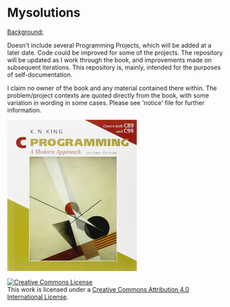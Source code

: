 # Mysolutions

<u>Background:</u>  
  
Doesn't include several Programming Projects, which will be added at a later date. Code could be improved for some of the projects. The repository will be updated as I work through the book, and improvements made on subsequent iterations. This repository is, mainly, intended for the purposes of self-documentation.
  
I claim no owner of the book and any material contained there within. The problem/project contexts are quoted directly from the book, with some variation in wording in some cases. Please see 'notice' file for further information.

<img src="Image/book_image.jpg" width="300" height="350">

<a rel="license" href="http://creativecommons.org/licenses/by/4.0/"><img alt="Creative Commons License" style="border-width:0" src="https://i.creativecommons.org/l/by/4.0/88x31.png" /></a><br />This work is licensed under a <a rel="license" href="http://creativecommons.org/licenses/by/4.0/">Creative Commons Attribution 4.0 International License</a>.
